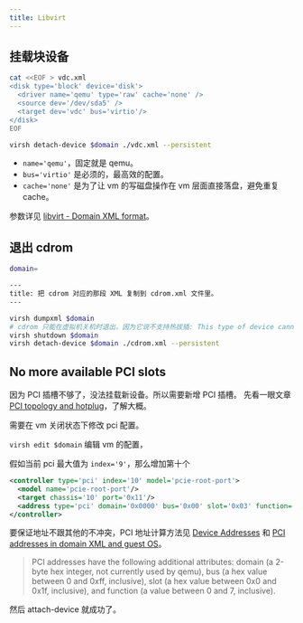 ```yaml
---
title: Libvirt
---
```



## 挂载块设备

```sh
cat <<EOF > vdc.xml
<disk type='block' device='disk'>
  <driver name='qemu' type='raw' cache='none' />
  <source dev='/dev/sda5' />
  <target dev='vdc' bus='virtio'/>
</disk>
EOF

virsh detach-device $domain ./vdc.xml --persistent
```

- `name='qemu'`，固定就是 qemu。
- `bus='virtio'` 是必须的，最高效的配置。
- `cache='none'` 是为了让 vm 的写磁盘操作在 vm 层面直接落盘，避免重复 cache。

参数详见 [libvirt - Domain XML format](https://libvirt.org/formatdomain.html)。

## 退出 cdrom

```sh
domain=

---
title: 把 cdrom 对应的那段 XML 复制到 cdrom.xml 文件里。
---

virsh dumpxml $domain
# cdrom 只能在虚拟机关机时退出，因为它说不支持热拔插: This type of device cannot be hot unplugged
virsh shutdown $domain
virsh detach-device $domain ./cdrom.xml --persistent
```

## No more available PCI slots

因为 PCI 插槽不够了，没法挂载新设备。所以需要新增 PCI 插槽。
先看一眼文章 [PCI topology and hotplug](https://libvirt.org/pci-hotplug.html)，了解大概。

需要在 vm 关闭状态下修改 pci 配置。

`virsh edit $domain` 编辑 vm 的配置，

假如当前 pci 最大值为 `index='9'`，那么增加第十个

```xml
<controller type='pci' index='10' model='pcie-root-port'>
  <model name='pcie-root-port'/>
  <target chassis='10' port='0x11'/>
  <address type='pci' domain='0x0000' bus='0x00' slot='0x03' function='0x0'/>
</controller>
```

要保证地址不跟其他的不冲突，PCI 地址计算方法见 [Device Addresses](https://libvirt.org/formatdomain.html#device-addresses) 和 [PCI addresses in domain XML and guest OS](https://libvirt.org/pci-addresses.html)。

> PCI addresses have the following additional attributes: domain (a 2-byte hex integer, not currently used by qemu), bus (a hex value between 0 and 0xff, inclusive), slot (a hex value between 0x0 and 0x1f, inclusive), and function (a value between 0 and 7, inclusive).

然后 attach-device 就成功了。
